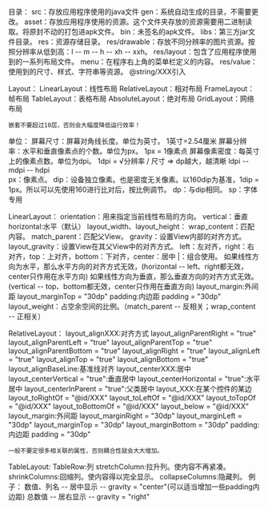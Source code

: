 目录：
    src：存放应用程序使用的java文件
    gen：系统自动生成的目录，不需要更改。
    asset：存放应用程序使用的资源。这个文件夹存放的资源需要用二进制读取。将原封不动的打包进apk文件。
    bin：未签名的apk文件。
    libs：第三方jar文件目录。
    res：资源存储目录。
        res/drawable：存放不同分辨率的图片资源。按照分辨率从低到高：l -- m -- h -- xh -- xxh。
        res/layout：包含了应用程序使用到的一系列布局文件。
        menu：在程序右上角的菜单栏定义的内容。
        res/value：使用到的尺寸、样式、字符串等资源。
            @string/XXX引入

Layout：
    LinearLayout：线性布局
    RelativeLayout：相对布局
    FrameLayout：帧布局
    TableLayout：表格布局
    AbsoluteLayout：绝对布局
    GridLayout：网络布局

    嵌套不要超过10层，否则会大幅度降低运行效率！

单位：
    屏幕尺寸：屏幕对角线长度。单位为英寸。
        1英寸=2.54厘米
    屏幕分辨率：水平和垂直像素点的个数。单位为px。
        1px = 1像素点
    屏幕像素密度：每英寸上的像素点数。单位为dpi。
        1dpi = √分辨率 / 尺寸 => dp越大，越清晰
        ldpi -- mdpi -- hdpi  
    px：像素点。
    dip：设备独立像素。也是密度无关像素。以160dip为基准，1dip = 1px。所以可以先使用160进行比对后，按比例调节。
    dp：与dip相同。
    sp：字体专用
    
LinearLayout：
    orientation：用来指定当前线性布局的方向。
        vertical：垂直
        horizontal:水平（默认）
    layout_width、layout_height：
        wrap_content：匹配内容。
        match_parent：匹配父View。
    gravity：设置View内部的对齐方式。
    layout_gravity：设置View在其父View中的对齐方式。
        left：左对齐，right：右对齐，top：上对齐，bottom：下对齐，center：居中
        |：组合使用。
        如果线性方向为水平，那么水平方向的对齐方式无效，(horizontal -- left、right都无效，center只作用在水平方向)
        如果线性方向为垂直，那么垂直方向的对齐方式无效。(vertical -- top、bottom都无效，center只作用在垂直方向)
    layout_margin:外间距
        layout_marginTop = "30dp"
    padding:内边距
        padding = "30dp"
    layout_weight：占空余空间的比例。（match_parent -- 反相关；wrap_content -- 正相关）

RelativeLayout：
    layout_alignXXX:对齐方式
        layout_alignParentRight = "true"
        layout_alignParentLeft = "true"
        layout_alignParentTop = "true"
        layout_alignParentBottom = "true"
        layout_alignRight = "true"
        layout_alignLeft = "true"
        layout_alignTop = "true"
        layout_alignBottom = "true"
    layout_alignBaseLine:基准线对齐
    layout_centerXXX:居中
        layout_centerVertical = "true":垂直居中
        layout_centerHorizontal = "true":水平居中
        layout_centerInParent = "true":父类居中
    layout_XXX:在某个控件的某边
            layout_toRightOf = "@id/XXX"
            layout_toLeftOf = "@id/XXX"
            layout_toTopOf = "@id/XXX"
            layout_toBottomOf = "@id/XXX"
            layout_below = "@id/XXX"
    layout_margin:外间距
        layout_marginRight = "30dp"
        layout_marginLeft = "30dp"
        layout_marginTop = "30dp"
        layout_marginBottom = "30dp"
    padding:内边距
        padding = "30dp"
    
    一般不要定很多相关联的属性，否则耦合性就会大大增加。
    
TableLayout:
    TableRow:列
    stretchColumn:拉升列。使内容不再紧凑。
    shrinkColumns:回缩列。使内容得以完全显示。
    collapseColumns:隐藏列。
    例子：
        数值、列名 -- 居中显示 -- gravity = "center"(可以适当增加一些padding内边距)
        总数值 -- 居右显示 -- gravity = "right"
        
        